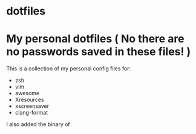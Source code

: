 dotfiles
========

# My personal dotfiles ( No there are no passwords saved in these files! )

This is a collection of my personal config files for:

* zsh
* vim
* awesome
* Xresources
* xscreensaver
* clang-format

I also added the binary of 
